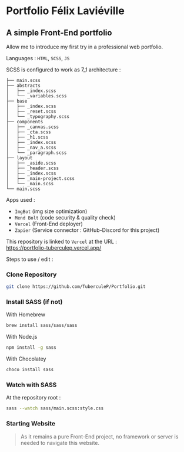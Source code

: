 # Portfolio Félix Laviéville 
## A simple Front-End portfolio

Allow me to introduce my first try in a professional web portfolio.

Languages : `HTML`, `SCSS`, `JS`

SCSS is configured to work as 7_1 architecture :
```
├── main.scss
├── abstracts
│   ├── _index.scss
│   └── _variables.scss
├── base
│   ├── _index.scss
│   ├── _reset.scss
│   └── _typography.scss
├── components
│   ├── _canvas.scss
│   ├── _cta.scss
│   ├── _h1.scss
│   ├── _index.scss
│   ├── _nav_a.scss
│   └── _paragraph.scss
├── layout
│   ├── _aside.scss
│   ├── _header.scss
│   ├── _index.scss
│   ├── _main-project.scss
│   └── _main.scss
└── main.scss
```

Apps used :
- `ImgBot` (img size optimization)
- `Mend Bolt` (code security & quality check)
- `Vercel` (Front-End deployer)
- `Zapier` (Service connector : GitHub-Discord for this project)

This repository is linked to `Vercel` at the URL :<br> https://portfolio-tuberculep.vercel.app/




Steps to use / edit :

### Clone Repository
```sh
git clone https://github.com/TuberculeP/Portfolio.git
```
### Install SASS (if not)

With Homebrew
```sh
brew install sass/sass/sass
```
With Node.js
```sh
npm install -g sass
```
With Chocolatey
```sh
choco install sass
```

### Watch with SASS

At the repository root :
```sh
sass --watch sass/main.scss:style.css
```
### Starting Website

> As it remains a pure Front-End project, no framework or server is needed to navigate this website.